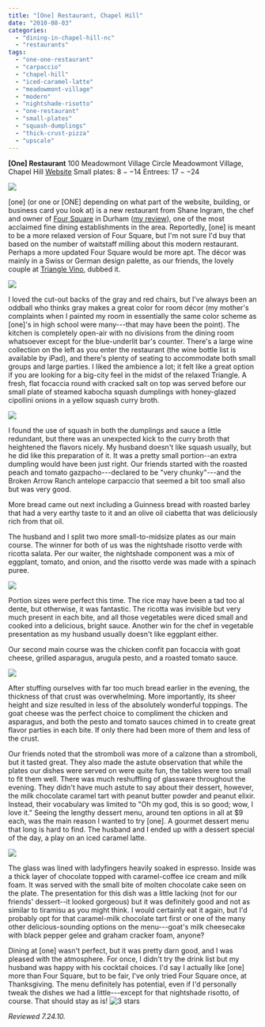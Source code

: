 ```yaml
---
title: "[One] Restaurant, Chapel Hill"
date: "2010-08-03"
categories: 
  - "dining-in-chapel-hill-nc"
  - "restaurants"
tags: 
  - "one-one-restaurant"
  - "carpaccio"
  - "chapel-hill"
  - "iced-caramel-latte"
  - "meadowmont-village"
  - "modern"
  - "nightshade-risotto"
  - "one-restaurant"
  - "small-plates"
  - "squash-dumplings"
  - "thick-crust-pizza"
  - "upscale"
---
```


**\[One\] Restaurant** 100 Meadowmont Village Circle Meadowmont Village, Chapel Hill [Website](http://www.one-restaurant.com/default.aspx) Small plates: $8--$14 Entrees: $17--$24

![](http://www.thegourmez.com/gourmez/photos/one01.JPG)

\[one\] (or one or \[ONE\] depending on what part of the website, building, or business card you look at) is a new restaurant from Shane Ingram, the chef and owner of [Four Square](http://www.foursquarerestaurant.com/) in Durham ([my review](http://www.thegourmez.com/2007/04/four-square-durham/)), one of the most acclaimed fine dining establishments in the area. Reportedly, \[one\] is meant to be a more relaxed version of Four Square, but I'm not sure I'd buy that based on the number of waitstaff milling about this modern restaurant. Perhaps a more updated Four Square would be more apt. The décor was mainly in a Swiss or German design palette, as our friends, the lovely couple at [Triangle Vino](http://trianglevino.com/), dubbed it.

![](http://www.thegourmez.com/gourmez/photos/one02.JPG)

I loved the cut-out backs of the gray and red chairs, but I've always been an oddball who thinks gray makes a great color for room décor (my mother's complaints when I painted my room in essentially the same color scheme as \[one\]'s in high school were many---that may have been the point). The kitchen is completely open-air with no divisions from the dining room whatsoever except for the blue-underlit bar's counter. There's a large wine collection on the left as you enter the restaurant (the wine bottle list is available by iPad), and there's plenty of seating to accommodate both small groups and large parties. I liked the ambience a lot; it felt like a great option if you are looking for a big-city feel in the midst of the relaxed Triangle. A fresh, flat focaccia round with cracked salt on top was served before our small plate of steamed kabocha squash dumplings with honey-glazed cipollini onions in a yellow squash curry broth.

![](http://www.thegourmez.com/gourmez/photos/one03.JPG)

I found the use of squash in both the dumplings and sauce a little redundant, but there was an unexpected kick to the curry broth that heightened the flavors nicely. My husband doesn't like squash usually, but he did like this preparation of it. It was a pretty small portion--an extra dumpling would have been just right. Our friends started with the roasted peach and tomato gazpacho---declared to be "very chunky"---and the Broken Arrow Ranch antelope carpaccio that seemed a bit too small also but was very good.

More bread came out next including a Guinness bread with roasted barley that had a very earthy taste to it and an olive oil ciabetta that was deliciously rich from that oil.

The husband and I split two more small-to-midsize plates as our main course. The winner for both of us was the nightshade risotto verde with ricotta salata. Per our waiter, the nightshade component was a mix of eggplant, tomato, and onion, and the risotto verde was made with a spinach puree.

![](http://www.thegourmez.com/gourmez/photos/one05.JPG)

Portion sizes were perfect this time. The rice may have been a tad too al dente, but otherwise, it was fantastic. The ricotta was invisible but very much present in each bite, and all those vegetables were diced small and cooked into a delicious, bright sauce. Another win for the chef in vegetable presentation as my husband usually doesn't like eggplant either.

Our second main course was the chicken confit pan focaccia with goat cheese, grilled asparagus, arugula pesto, and a roasted tomato sauce.

![](http://www.thegourmez.com/gourmez/photos/one04.JPG)

After stuffing ourselves with far too much bread earlier in the evening, the thickness of that crust was overwhelming. More importantly, its sheer height and size resulted in less of the absolutely wonderful toppings. The goat cheese was the perfect choice to compliment the chicken and asparagus, and both the pesto and tomato sauces chimed in to create great flavor parties in each bite. If only there had been more of them and less of the crust.

Our friends noted that the stromboli was more of a calzone than a stromboli, but it tasted great. They also made the astute observation that while the plates our dishes were served on were quite fun, the tables were too small to fit them well. There was much reshuffling of glassware throughout the evening. They didn't have much astute to say about their dessert, however, the milk chocolate caramel tart with peanut butter powder and peanut elixir. Instead, their vocabulary was limited to "Oh my god, this is so good; wow, I love it." Seeing the lengthy dessert menu, around ten options in all at $9 each, was the main reason I wanted to try \[one\]. A gourmet dessert menu that long is hard to find. The husband and I ended up with a dessert special of the day, a play on an iced caramel latte.

![](http://www.thegourmez.com/gourmez/photos/one06.JPG)

The glass was lined with ladyfingers heavily soaked in espresso. Inside was a thick layer of chocolate topped with caramel-coffee ice cream and milk foam. It was served with the small bite of molten chocolate cake seen on the plate. The presentation for this dish was a little lacking (not for our friends' dessert--it looked gorgeous) but it was definitely good and not as similar to tiramisu as you might think. I would certainly eat it again, but I'd probably opt for that caramel-milk chocolate tart first or one of the many other delicious-sounding options on the menu---goat's milk cheesecake with black pepper gelee and graham cracker foam, anyone?

Dining at \[one\] wasn't perfect, but it was pretty darn good, and I was pleased with the atmosphere. For once, I didn't try the drink list but my husband was happy with his cocktail choices. I'd say I actually like \[one\] more than Four Square, but to be fair, I've only tried Four Square once, at Thanksgiving. The menu definitely has potential, even if I'd personally tweak the dishes we had a little---except for that nightshade risotto, of course. That should stay as is! ![3 stars](http://s3.amazonaws.com/thegourmez-wpmedia/2009/02/rating_avocado1.gif "rating_avocado1")

_Reviewed 7.24.10._
